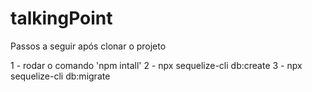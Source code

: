 # talkingPoint

Passos a seguir após clonar o projeto

1 - rodar o comando 'npm intall'
2 - npx sequelize-cli db:create
3 - npx sequelize-cli db:migrate
